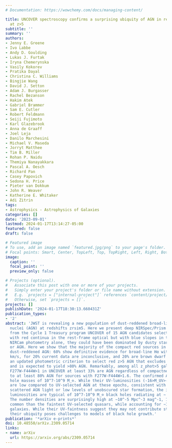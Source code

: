 ```yaml
---
# Documentation: https://wowchemy.com/docs/managing-content/

title: UNCOVER spectroscopy confirms a surprising ubiquity of AGN in red galaxies
  at z>5
subtitle: ''
summary: ''
authors:
- Jenny E. Greene
- Ivo Labbe
- Andy D. Goulding
- Lukas J. Furtak
- Iryna Chemerynska
- Vasily Kokorev
- Pratika Dayal
- Christina C. Williams
- Bingjie Wang
- David J. Setton
- Adam J. Burgasser
- Rachel Bezanson
- Hakim Atek
- Gabriel Brammer
- Sam E. Cutler
- Robert Feldmann
- Seiji Fujimoto
- Karl Glazebrook
- Anna de Graaff
- Joel Leja
- Danilo Marchesini
- Michael V. Maseda
- Jorryt Matthee
- Tim B. Miller
- Rohan P. Naidu
- Themiya Nanayakkara
- Pascal A. Oesch
- Richard Pan
- Casey Papovich
- Sedona H. Price
- Pieter van Dokkum
- John R. Weaver
- Katherine E. Whitaker
- Adi Zitrin
tags:
- Astrophysics - Astrophysics of Galaxies
categories: []
date: '2023-09-01'
lastmod: 2024-01-17T13:14:27-05:00
featured: false
draft: false

# Featured image
# To use, add an image named `featured.jpg/png` to your page's folder.
# Focal points: Smart, Center, TopLeft, Top, TopRight, Left, Right, BottomLeft, Bottom, BottomRight.
image:
  caption: ''
  focal_point: ''
  preview_only: false

# Projects (optional).
#   Associate this post with one or more of your projects.
#   Simply enter your project's folder or file name without extension.
#   E.g. `projects = ["internal-project"]` references `content/project/deep-learning/index.md`.
#   Otherwise, set `projects = []`.
projects: []
publishDate: '2024-01-17T18:30:13.660431Z'
publication_types:
- '2'
abstract: 'JWST is revealing a new population of dust-reddened broad-line active galactic
  nuclei (AGN) at redshifts zrsim5. Here we present deep NIRSpec/Prism spectroscopy
  from the Cycle 1 Treasury program UNCOVER of 15 AGN candidates selected to be compact,
  with red continua in the rest-frame optical but with blue slopes in the UV. From
  NIRCam photometry alone, they could have been dominated by dusty star formation
  or AGN. Here we show that the majority of the compact red sources in UNCOVER are
  dust-reddened AGN: 60% show definitive evidence for broad-line Hα with FWHM>2000
  km/s, for 20% current data are inconclusive, and 20% are brown dwarf stars. We propose
  an updated photometric criterion to select red z>5 AGN that excludes brown dwarfs
  and is expected to yield >80% AGN. Remarkably, among all z_phot>5 galaxies with
  F277W-F444W>1 in UNCOVER at least 33% are AGN regardless of compactness, climbing
  to at least 80% AGN for sources with F277W-F444W>1.6. The confirmed AGN have black
  hole masses of 10^7-10^9 M_⊙. While their UV-luminosities (-16>M_UV>-20 AB mag)
  are low compared to UV-selected AGN at these epochs, consistent with percent-level
  scattered AGN light or low levels of unobscured star formation, the inferred bolometric
  luminosities are typical of 10^7-10^9 M_⊙ black holes radiating at ∼ 10-40% of Eddington.
  The number densities are surprisingly high at ∼10^-5 Mpc^-3 mag^-1, 100 times more
  common than the faintest UV-selected quasars, while accounting for ∼1% of the UV-selected
  galaxies. While their UV-faintness suggest they may not contribute strongly to reionization,
  their ubiquity poses challenges to models of black hole growth.'
publication: '*arXiv e-prints*'
doi: 10.48550/arXiv.2309.05714
links:
- name: arXiv
  url: https://arxiv.org/abs/2309.05714
---
```

